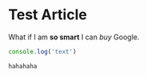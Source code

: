 [_metadata_:title]:- "Test Article"
[_metadata_:date]:- "1626007428177"
[_metadata_:thumbnail]:- "test.jpg"
[_metadata_:description]:- "This is the first test article lol"

# Test Article

What if I am **so smart** I can *buy* Google.

```js
console.log('text')
```

`hahahaha`
